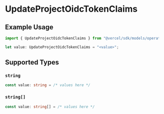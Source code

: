 # UpdateProjectOidcTokenClaims

## Example Usage

```typescript
import { UpdateProjectOidcTokenClaims } from "@vercel/sdk/models/operations";

let value: UpdateProjectOidcTokenClaims = "<value>";
```

## Supported Types

### `string`

```typescript
const value: string = /* values here */
```

### `string[]`

```typescript
const value: string[] = /* values here */
```

